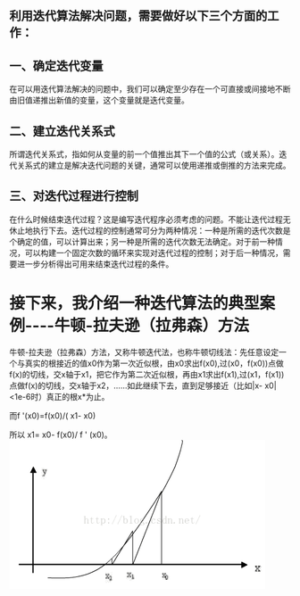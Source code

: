 
## 利用迭代算法解决问题，需要做好以下三个方面的工作：

## 一、确定迭代变量

在可以用迭代算法解决的问题中，我们可以确定至少存在一个可直接或间接地不断由旧值递推出新值的变量，这个变量就是迭代变量。

## 二、建立迭代关系式

所谓迭代关系式，指如何从变量的前一个值推出其下一个值的公式（或关系）。迭代关系式的建立是解决迭代问题的关键，通常可以使用递推或倒推的方法来完成。

## 三、对迭代过程进行控制

在什么时候结束迭代过程？这是编写迭代程序必须考虑的问题。不能让迭代过程无休止地执行下去。迭代过程的控制通常可分为两种情况：一种是所需的迭代次数是个确定的值，可以计算出来；另一种是所需的迭代次数无法确定。对于前一种情况，可以构建一个固定次数的循环来实现对迭代过程的控制；对于后一种情况，需要进一步分析得出可用来结束迭代过程的条件。

# 接下来，我介绍一种迭代算法的典型案例----牛顿-拉夫逊（拉弗森）方法

  牛顿-拉夫逊（拉弗森）方法，又称牛顿迭代法，也称牛顿切线法：先任意设定一个与真实的根接近的值x0作为第一次近似根，由x0求出f(x0),过(x0，f(x0))点做f(x)的切线，交x轴于x1，把它作为第二次近似根，再由x1求出f(x1),过(x1，f(x1))点做f(x)的切线，交x轴于x2，……如此继续下去，直到足够接近（比如|x- x0|<1e-6时）真正的根x*为止。

而f '(x0)=f(x0)/( x1- x0)

所以 x1= x0- f(x0)/ f ' (x0)。
![image](https://raw.githubusercontent.com/sinary-sys/CppStudy/master/pictures/201731991723852.png)
